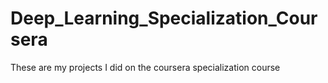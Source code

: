 # Deep_Learning_Specialization_Coursera
These are my projects I did on the coursera specialization course
